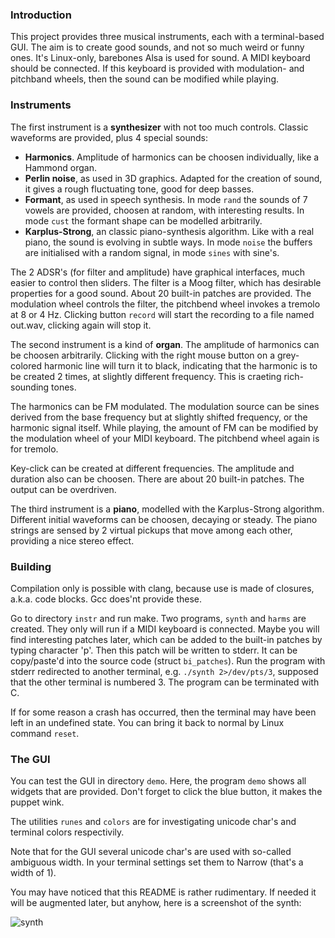 ### Introduction
This project provides three musical instruments, each with a terminal-based GUI.
The aim is to create good sounds, and not so much weird or funny ones. It's Linux-only,
barebones Alsa is used for sound. A MIDI keyboard should be connected. If this keyboard
is provided with modulation- and pitchband wheels, then the sound can be modified while playing.

### Instruments
The first instrument is a **synthesizer** with not too much controls. Classic waveforms
are provided, plus 4 special sounds:
- **Harmonics**. Amplitude of harmonics can be choosen individually, like a Hammond organ.
- **Perlin noise**, as used in 3D graphics. Adapted for the creation of sound, it gives a rough
fluctuating tone, good for deep basses.
- **Formant**, as used in speech synthesis. In mode `rand` the sounds of 7 vowels are provided, choosen
at random, with interesting results. In mode `cust` the formant shape can be modelled arbitrarily.
- **Karplus-Strong**, an classic piano-synthesis algorithm. Like with a real piano, the sound
is evolving in subtle ways. In mode `noise` the buffers are initialised with a random signal,
in mode `sines` with sine's.

The 2 ADSR's (for filter and amplitude) have graphical interfaces, much easier to control
then sliders. The filter is a Moog filter, which has desirable properties for a good sound.
About 20 built-in patches are provided. The modulation wheel controls the filter,
the pitchbend wheel invokes a tremolo at 8 or 4 Hz. Clicking button `record` will start
the recording to a file named out.wav, clicking again will stop it.

The second instrument is a kind of **organ**. The amplitude of harmonics can be choosen
arbitrarily. Clicking with the right mouse button on a grey-colored harmonic line will turn it to
black, indicating that the harmonic is to be created 2 times, at slightly different frequency.
This is craeting rich-sounding tones.

The harmonics can be FM modulated. The modulation source can be sines derived from the
base frequency but at slightly shifted frequency, or the harmonic signal itself. While playing,
the amount of FM can be modified by the modulation wheel of your MIDI keyboard.
The pitchbend wheel again is for tremolo.

Key-click can be created at different frequencies. The amplitude and duration also can be
choosen. There are about 20 built-in patches. The output can be overdriven.

The third instrument is a **piano**, modelled with the Karplus-Strong algorithm. Different
initial waveforms can be choosen, decaying or steady.
The piano strings are sensed by 2 virtual pickups that move  among each other,
providing a nice stereo effect.

### Building
Compilation only is possible with clang, because use is made of closures, a.k.a. code blocks.
Gcc does'nt provide these.

Go to directory `instr` and run make. Two programs, `synth` and `harms` are created. They
only will run if a MIDI keyboard is connected. Maybe you will find interesting patches
later, which can be added to the built-in patches by typing character 'p'.
Then this patch will be written to stderr. It can be copy/paste'd into the source code (struct `bi_patches`).
Run the program with stderr redirected to another terminal, e.g. `./synth 2>/dev/pts/3`,
supposed that the other terminal is numbered 3. The program can be terminated with <ctrl> C.

If for some reason a crash has occurred, then the terminal may have been left in an undefined state.
You can bring it back to normal by Linux command `reset`.

### The GUI
You can test the GUI in directory `demo`. Here, the program `demo` shows all widgets that
are provided. Don't forget to click the blue button, it makes the puppet wink.

The utilities `runes` and `colors` are for investigating unicode char's and
terminal colors respectivily.

Note that for the GUI several unicode char's are used with so-called ambiguous width. In
your terminal settings set them to Narrow (that's a width of 1).

You may have noticed that this README is rather rudimentary. If needed it will be augmented
later, but anyhow, here is a screenshot of the synth:


![synth](http://members.chello.nl/w.boeke/tw-synth/tw-synth.png)
